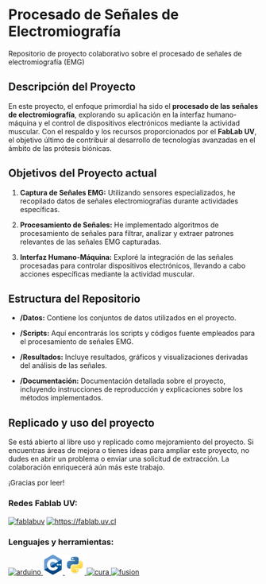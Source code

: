 
# Procesado de Señales de Electromiografía 

Repositorio de proyecto colaborativo sobre el procesado de señales de electromiografía (EMG) 

## Descripción del Proyecto

En este proyecto, el enfoque primordial ha sido el **procesado de las señales de electromiografía**, explorando su aplicación en la interfaz humano-máquina y el control de dispositivos electrónicos mediante la actividad muscular. Con el respaldo y los recursos proporcionados por el **FabLab UV**, el objetivo último de contribuir al desarrollo de tecnologías avanzadas en el ámbito de las prótesis biónicas.

## Objetivos del Proyecto actual

1.  **Captura de Señales EMG:** Utilizando sensores especializados, he recopilado datos de señales electromiografías durante actividades específicas.
    
2.  **Procesamiento de Señales:** He implementado algoritmos de procesamiento de señales para filtrar, analizar y extraer patrones relevantes de las señales EMG capturadas.
    
3.  **Interfaz Humano-Máquina:** Exploré la integración de las señales procesadas para controlar dispositivos electrónicos, llevando a cabo acciones específicas mediante la actividad muscular.
    

## Estructura del Repositorio

-   **/Datos:** Contiene los conjuntos de datos utilizados en el proyecto.
    
-   **/Scripts:** Aquí encontrarás los scripts y códigos fuente empleados para el procesamiento de señales EMG.
    
-   **/Resultados:** Incluye resultados, gráficos y visualizaciones derivadas del análisis de las señales.
    
-   **/Documentación:** Documentación detallada sobre el proyecto, incluyendo instrucciones de reproducción y explicaciones sobre los métodos implementados.
    

## Replicado y uso del proyecto

Se está abierto al libre uso y replicado como mejoramiento del proyecto. Si encuentras áreas de mejora o tienes ideas para ampliar este proyecto, no dudes en abrir un problema o enviar una solicitud de extracción. La colaboración enriquecerá aún más este trabajo.

¡Gracias por leer!

<h3 align="left">Redes Fablab UV:</h3>
<p align="left">
<a href="https://instagram.com/fablabuv" target="blank"><img align="center" src="https://raw.githubusercontent.com/rahuldkjain/github-profile-readme-generator/master/src/images/icons/Social/instagram.svg" alt="fablabuv" height="30" width="40" /></a>
<a href="https://fablab.uv.cl" target="blank"><img align="center" src="https://raw.githubusercontent.com/rahuldkjain/github-profile-readme-generator/master/src/images/icons/Social/rss.svg" alt="https://fablab.uv.cl" height="30" width="40" /></a>
</p>

<h3 align="left">Lenguajes y herramientas:</h3>
<p align="left"> <a href="https://www.arduino.cc/" target="_blank" rel="noreferrer"> <img src="https://cdn.worldvectorlogo.com/logos/arduino-1.svg" alt="arduino" width="40" height="40"/> </a> <a href="https://www.w3schools.com/cpp/" target="_blank" rel="noreferrer"> <img src="https://raw.githubusercontent.com/devicons/devicon/master/icons/cplusplus/cplusplus-original.svg" alt="cplusplus" width="40" height="40"/> </a> <a href="https://www.python.org" target="_blank" rel="noreferrer"> <img src="https://raw.githubusercontent.com/devicons/devicon/master/icons/python/python-original.svg" alt="python" width="40" height="40"/> </a> 
<a href="https://ultimaker.com/software/ultimaker-cura/" target="_blank" rel="noreferrer"> <img src="https://upload.wikimedia.org/wikipedia/commons/thumb/9/9a/Ultimaker_cura.png/220px-Ultimaker_cura.png" alt="cura" width="40" height="40"/> </a> 
<a href="https://latinoamerica.autodesk.com/products/fusion-360/" target="_blank" rel="noreferrer"> <img src="https://i.redd.it/tsgbkrx6zcx61.png" alt="fusion" width="40" height="40"/> </a> 
</p>
